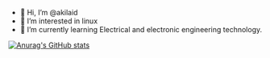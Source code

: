 - 👋 Hi, I’m @akilaid
- 👀 I’m interested in linux
- 🌱 I’m currently learning Electrical and electronic engineering technology.

<!---
akilaid/akilaid is a ✨ special ✨ repository because its `README.md` (this file) appears on your GitHub profile.
You can click the Preview link to take a look at your changes.
--->
[![Anurag's GitHub stats](https://github-readme-stats.vercel.app/api?username=akilaid&theme=radical)](https://github.com/anuraghazra/github-readme-stats)
 
